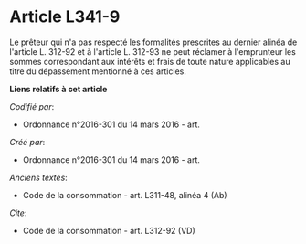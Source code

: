 # Article L341-9

Le prêteur qui n'a pas respecté les formalités prescrites au dernier alinéa de l'article L. 312-92 et à l'article L. 312-93
ne peut réclamer à l'emprunteur les sommes correspondant aux intérêts et frais de toute nature applicables au titre du
dépassement mentionné à ces articles.

**Liens relatifs à cet article**

_Codifié par_:

  - Ordonnance n°2016-301 du 14 mars 2016 - art.

_Créé par_:

  - Ordonnance n°2016-301 du 14 mars 2016 - art.

_Anciens textes_:

  - Code de la consommation - art. L311-48, alinéa 4 (Ab)

_Cite_:

  - Code de la consommation - art. L312-92 (VD)
